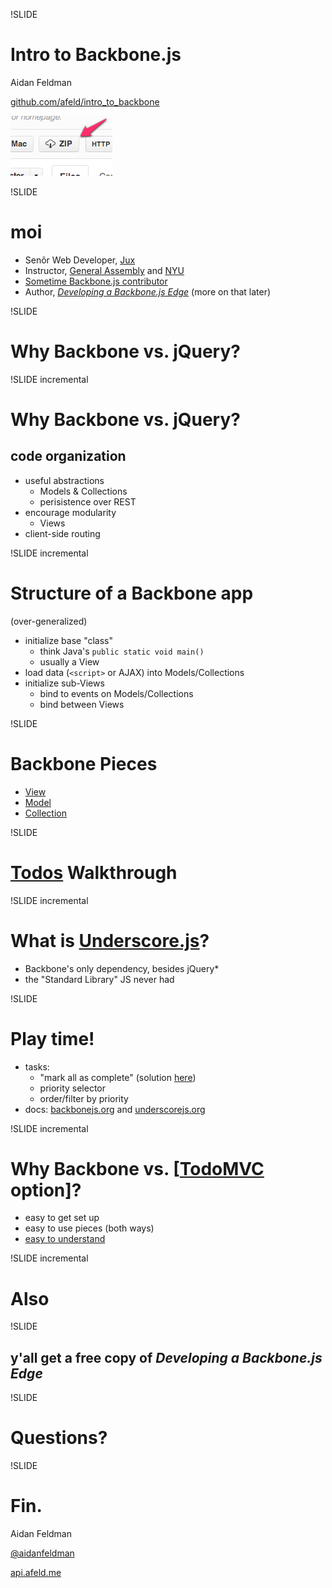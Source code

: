 !SLIDE

# Intro to Backbone.js

Aidan Feldman

[github.com/afeld/intro\_to\_backbone](https://github.com/afeld/intro_to_backbone)

[![ZIP download](zip.png)](https://github.com/afeld/intro_to_backbone/archive/master.zip)

!SLIDE

# moi

* Senõr Web Developer, [Jux](https://jux.com)
* Instructor, [General Assembly](https://generalassemb.ly/) and [NYU](http://scps.nyu.edu/content/scps/faculty/faculty-profile.html?id=14293)
* [Sometime Backbone.js contributor](https://github.com/documentcloud/backbone/contributors)
* Author, *[Developing a Backbone.js Edge](http://bleedingedgepress.com/our-books/)* (more on that later)

!SLIDE

# Why Backbone vs. jQuery?

!SLIDE incremental

# Why Backbone vs. jQuery?

## code organization

* useful abstractions
    * Models & Collections
    * perisistence over REST
* encourage modularity
    * Views
* client-side routing

!SLIDE incremental

# Structure of a Backbone app

(over-generalized)

* initialize base "class"
    * think Java's `public static void main()`
    * usually a View
* load data (`<script>` or AJAX) into Models/Collections
* initialize sub-Views
    * bind to events on Models/Collections
    * bind between Views

!SLIDE

# Backbone Pieces

* [View](http://backbonejs.org/#View)
* [Model](http://backbonejs.org/#Model)
* [Collection](http://backbonejs.org/#Collection)

!SLIDE

# [Todos](https://github.com/afeld/intro_to_backbone/tree/master/todos) Walkthrough

!SLIDE incremental

# What is [Underscore.js](http://underscorejs.org/)?

* Backbone's only dependency, besides jQuery\*
* the "Standard Library" JS never had

!SLIDE

# Play time!

* tasks:
    * "mark all as complete" (solution [here](https://github.com/documentcloud/backbone/tree/0.9.10/examples/todos))
    * priority selector
    * order/filter by priority
* docs: [backbonejs.org](http://backbonejs.org/) and [underscorejs.org](http://underscorejs.org/)

!SLIDE incremental

# Why Backbone vs. [[TodoMVC](http://addyosmani.github.com/todomvc/) option]?

* easy to get set up
* easy to use pieces (both ways)
* [easy to understand](http://backbonejs.org/docs/backbone.html)

!SLIDE incremental

# Also

!SLIDE

## y'all get a free copy of *Developing a Backbone.js Edge*

!SLIDE

# Questions?

!SLIDE

# Fin.

Aidan Feldman

[@aidanfeldman](https://twitter.com/aidanfeldman)

[api.afeld.me](http://api.afeld.me)
